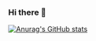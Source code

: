 ### Hi there 👋

[![Anurag's GitHub stats](https://github-readme-stats.vercel.app/api?username=juncha9)](https://github.com/anuraghazra/github-readme-stats)

<!--
**juncha9/juncha9** is a ✨ _special_ ✨ repository because its `README.md` (this file) appears on your GitHub profile.

Here are some ideas to get you started:

- 🔭 I’m currently working on ...
- 🌱 I’m currently learning ...
- 👯 I’m looking to collaborate on ...
- 🤔 I’m looking for help with ...
- 💬 Ask me about ...
- 📫 How to reach me: ...
- 😄 Pronouns: ...
- ⚡ Fun fact: ...
-->
